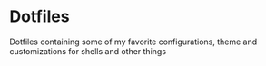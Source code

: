 # Dotfiles
Dotfiles containing some of my favorite configurations, theme and customizations for shells and other things
